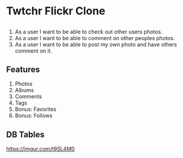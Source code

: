 # Twtchr Flickr Clone

##
1. As a user I want to be able to check out other users photos.
2. As a user I want to be able to comment on other peoples photos.
3. As a user I want to be able to post my own photo and have others comment on it.

## Features

1. Photos
2. Albums
3. Comments
4. Tags
5. Bonus: Favorites
6. Bonus: Follows

## DB Tables
https://imgur.com/t9SL4M0
